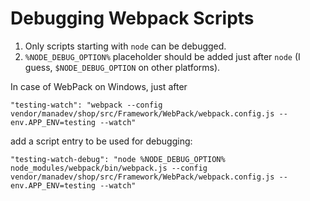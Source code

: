 # Debugging Webpack Scripts

1. Only scripts starting with `node` can be debugged.
2. `%NODE_DEBUG_OPTION%` placeholder should be added just after `node` (I guess, `$NODE_DEBUG_OPTION` on other platforms).

In case of WebPack on Windows, just after

    "testing-watch": "webpack --config vendor/manadev/shop/src/Framework/WebPack/webpack.config.js --env.APP_ENV=testing --watch"

add a script entry to be used for debugging:

    "testing-watch-debug": "node %NODE_DEBUG_OPTION% node_modules/webpack/bin/webpack.js --config vendor/manadev/shop/src/Framework/WebPack/webpack.config.js --env.APP_ENV=testing --watch"

